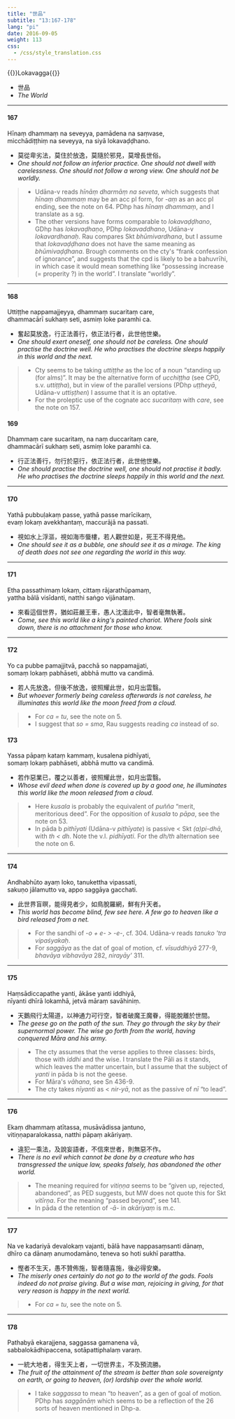 ```yaml
---
title: "世品"
subtitle: "13:167-178"
lang: "pi"
date: 2016-09-05
weight: 113
css:
  - /css/style_translation.css
---
```


{{<subtitle>}}Lokavagga{{</subtitle>}}

- 世品
- *The World*

---

#### 167

Hīnaṃ dhammaṃ na seveyya, pamādena na saṃvase,  
micchādiṭṭhiṃ na seveyya, na siyā lokavaḍḍhano.

- 莫從卑劣法，莫住於放逸，莫隨於邪見，莫增長世俗。
- *One should not follow an inferior practice. One should not dwell with carelessness. One should not follow a wrong view. One should not be worldly.*

> - Udāna-v reads *hīnāṃ dharmāṃ na seveta*, which suggests that *hīnaṃ dhammaṃ* may be an acc pl form, for *-aṃ* as an acc pl ending, see the note on 64. PDhp has *hīnaṃ dhammaṃ*, and I translate as a sg.
> - The other versions have forms comparable to *lokavaḍḍhano*, GDhp has *lokavaḍhaṇo*, PDhp *lokavaddhano*, Udāna-v *lokavardhanaḥ*. Rau compares Skt *bhūmivardhana*, but I assume that *lokavaḍḍhana* does not have the same meaning as *bhūmivaḍḍhana*. Brough comments on the cty's “frank confession of ignorance”, and suggests that the cpd is likely to be a bahuvrīhi, in which case it would mean something like “possessing increase (= properity ?) in the world”. I translate “worldly”.

---

#### 168

Uttiṭṭhe nappamajjeyya, dhammaṃ sucaritaṃ care,  
dhammacārī sukhaṃ seti, asmiṃ loke paramhi ca.

- 奮起莫放逸，行正法善行，依正法行者，此世他世樂。
- *One should exert oneself, one should not be careless. One should practise the doctrine well. He who practises the doctrine sleeps happily in this world and the next.*

> - Cty seems to be taking *uttiṭṭhe* as the loc of a noun “standing up (for alms)”. It may be the alternative form of *ucchiṭṭha* (see CPD, s.v. *uttiṭṭha*), but in view of the parallel versions (PDhp *uṭṭheyā*, Udāna-v *uttiṣṭhen*) I assume that it is an optative.
> - For the proleptic use of the cognate acc *sucaritaṃ* with *care*, see the note on 157.

#### 169

Dhammaṃ care sucaritaṃ, na naṃ duccaritaṃ care,  
dhammacārī sukhaṃ seti, asmiṃ loke paramhi ca.

- 行正法善行，勿行於惡行，依正法行者，此世他世樂。
- *One should practise the doctrine well, one should not practise it badly. He who practises the doctrine sleeps happily in this world and the next.*

---

#### 170

Yathā pubbuḷakaṃ passe, yathā passe marīcikaṃ,  
evaṃ lokaṃ avekkhantaṃ, maccurājā na passati.

- 視如水上浮漚，視如海市蜃樓，若人觀世如是，死王不得見他。
- *One should see it as a bubble, one should see it as a mirage. The king of death does not see one regarding the world in this way.*

---

#### 171

Etha passathimaṃ lokaṃ, cittaṃ rājarathūpamaṃ,  
yattha bālā visīdanti, natthi saṅgo vijānataṃ.

- 來看這個世界，猶如莊嚴王車，愚人沈湎此中，智者毫無執著。
- *Come, see this world like a king's painted chariot. Where fools sink down, there is no attachment for those who know.*

---

#### 172

Yo ca pubbe pamajjitvā, pacchā so nappamajjati,  
somaṃ lokaṃ pabhāseti, abbhā mutto va candimā.

- 若人先放逸，但後不放逸，彼照耀此世，如月出雲翳。
- *But whoever formerly being careless afterwards is not careless, he illuminates this world like the moon freed from a cloud.*

> - For *ca = tu*, see the note on 5.
> - I suggest that *so = sma*, Rau suggests reading *ca* instead of *so*.

#### 173

Yassa pāpaṃ kataṃ kammaṃ, kusalena pidhīyati,  
somaṃ lokaṃ pabhāseti, abbhā mutto va candimā.

- 若作惡業已，覆之以善者，彼照耀此世，如月出雲翳。
- *Whose evil deed when done is covered up by a good one, he illuminates this world like the moon released from a cloud.*

> - Here *kusala* is probably the equivalent of *puñña* “merit, meritorious deed”. For the opposition of *kusala* to *pāpa*, see the note on 53.
> - In pāda b *pithīyati* (Udāna-v *pithīyate*) is passive &lt; Skt *(a)pi-dhā*, with *th   &lt; dh*. Note the v.l. *pidhīyati*. For the *dh/th* alternation see the note on 6.

---

#### 174

Andhabhūto ayaṃ loko, tanukettha vipassati,  
sakuṇo jālamutto va, appo saggāya gacchati.

- 此世界盲暝，能得見者少，如鳥脫羅網，鮮有升天者。
- *This world has become blind, few see here. A few go to heaven like a bird released from a net.*

> - For the sandhi of *-o + e- &gt; -e-*, cf. 304. Udāna-v reads *tanuko 'tra vipaśyakaḥ*.
> - For *saggāya* as the dat of goal of motion, cf. *vīsuddhiyā* 277-9, *bhavāya vibhavāya* 282, *nirayāy'* 311.

---

#### 175

Haṃsādiccapathe yanti, ākāse yanti iddhiyā,  
nīyanti dhīrā lokamhā, jetvā māraṃ savāhiniṃ.

- 天鵝飛行太陽道，以神通力可行空，智者破魔王魔眷，得能脫離於世間。
- *The geese go on the path of the sun. They go through the sky by their supernormal power. The wise go forth from the world, having conquered Māra and his army.*

> - The cty assumes that the verse applies to three classes: birds, those with *iddhi* and the wise. I translate the Pāli as it stands, which leaves the matter uncertain, but I assume that the subject of *yanti* in pāda b is not the geese.
> - For Māra's *vāhana*, see Sn 436-9.
> - The cty takes *nīyanti* as &lt; *nir-yā*, not as the passive of *nī* “to lead”.

---

#### 176

Ekaṃ dhammaṃ atītassa, musāvādissa jantuno,  
vitiṇṇaparalokassa, natthi pāpaṃ akāriyaṃ.

- 違犯一乘法，及說妄語者，不信來世者，則無惡不作。
- *There is no evil which cannot be done by a creature who has transgressed the unique law, speaks falsely, has abandoned the other world.*

> - The meaning required for *vitiṇṇa* seems to be “given up, rejected, abandoned”, as PED suggests, but MW does not quote this for Skt *vitīrṇa*. For the meaning “passed beyond”, see 141.
> - In pāda d the retention of *-ā-* in *akāriyaṃ* is m.c.

---

#### 177

Na ve kadariyā devalokaṃ vajanti, bālā have nappasaṃsanti dānaṃ,  
dhīro ca dānaṃ anumodamāno, teneva so hoti sukhī parattha.

- 慳者不生天，愚不贊佈施，智者隨喜施，後必得安樂。
- *The miserly ones certainly do not go to the world of the gods. Fools indeed do not praise giving. But a wise man, rejoicing in giving, for that very reason is happy in the next world.*

> - For *ca = tu*, see the note on 5.

---

#### 178

Pathabyā ekarajjena, saggassa gamanena vā,  
sabbalokādhipaccena, sotāpattiphalaṃ varaṃ.

- 一統大地者，得生天上者，一切世界主，不及預流勝。
- *The fruit of the attainment of the stream is better than sole sovereignty on earth, or going to heaven, (or) lordship over the whole world.*

> - I take *saggassa* to mean “to heaven”, as a gen of goal of motion. PDhp has *saggānāṃ* which seems to be a reflection of the 26 sorts of heaven mentioned in Dhp-a.